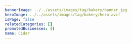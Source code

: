 ```yaml
---
bannerImage: ../../assets/images/tag/bakery/banner.jpg
heroImage: ../../assets/images/tag/bakery/hero.avif
isPage: false
relatedCategories: []
promotedBusinesses: []
name: Cider
---
```

